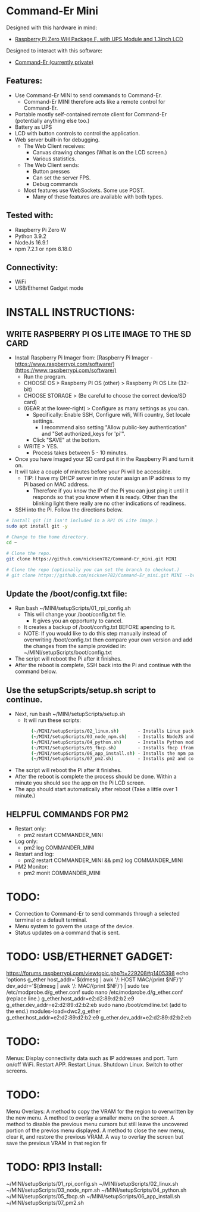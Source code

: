 # Command-Er Mini

Designed with this hardware in mind: 
  * [Raspberry Pi Zero WH Package F, with UPS Module and 1.3inch LCD](https://www.waveshare.com/raspberry-pi-zero-wh-package-f.htm) 

Designed to interact with this software:
  * [Command-Er (currently private)](https://github.com/nicksen782/Command-Er) 

## Features:
- Use Command-Er MINI to send commands to Command-Er.
  - Command-Er MINI therefore acts like a remote control for Command-Er.
- Portable mostly self-contained remote client for Command-Er (potentially anything else too.)
- Battery as UPS
- LCD with button controls to control the application.
- Web server built-in for debugging.
  - The Web Client receives:
    - Canvas drawing changes (What is on the LCD screen.)
    - Various statistics.
  - The Web Client sends:
    - Button presses
    - Can set the server FPS.
    - Debug commands
  - Most features use WebSockets. Some use POST. 
    - Many of these features are available with both types.

## Tested with:
- Raspberry Pi Zero W
- Python 3.9.2
- NodeJs 16.9.1
- npm 7.2.1 or npm 8.18.0

## Connectivity:
- WiFi
- USB/Ethernet Gadget mode

# INSTALL INSTRUCTIONS:
## WRITE RASPBERRY PI OS LITE IMAGE TO THE SD CARD
  - Install Raspberry Pi Imager from: [Raspberry Pi Imager - https://www.raspberrypi.com/software/](https://www.raspberrypi.com/software/) 
    - Run the program.
    - CHOOSE OS > Raspberry PI OS (other) > Raspberry Pi OS Lite (32-bit)
    - CHOOSE STORAGE > <pick from the list.> (Be careful to choose the correct device/SD card)
    - (GEAR at the lower-right) > Configure as many settings as you can.
      - Specifically: Enable SSH, Configure wifi, Wifi country, Set locale settings.
        - I recommend also setting "Allow public-key authentication" and "Set authorized_keys for 'pi'".
      - Click "SAVE" at the bottom.
    - WRITE > YES.
      - Process takes between 5 - 10 minutes.
  - Once you have imaged your SD card put it in the Raspberry Pi and turn it on.
  - It will take a couple of minutes before your Pi will be accessible.
    - TIP: I have my DHCP server in my router assign an IP address to my Pi based on MAC address.
      - Therefore if you know the IP of the Pi you can just ping it until it responds so that you know when it is ready. Other than the blinking light there really are no other indications of readiness.
  - SSH into the Pi. Follow the directions below.

````sh
# Install git (it isn't included in a RPI OS Lite image.)
sudo apt install git -y

# Change to the home directory.
cd ~

# Clone the repo.
git clone https://github.com/nicksen782/Command-Er_mini.git MINI

# Clone the repo (optionally you can set the branch to checkout.)
# git clone https://github.com/nicksen782/Command-Er_mini.git MINI --branch DEV
````
## Update the /boot/config.txt file:
  - Run bash ~/MINI/setupScripts/01_rpi_config.sh
    - This will change your /boot/config.txt file.
      - It gives you an opportunty to cancel.
    - It creates a backup of /boot/config.txt BEFORE apending to it.
    - NOTE: If you would like to do this step manually instead of overwriting /boot/config.txt then compare your own version and add the changes from the sample provided in: ~/MINI/setupScripts/boot/config.txt
  - The script will reboot the Pi after it finishes.
  - After the reboot is complete, SSH back into the Pi and continue with the command below.

## Use the setupScripts/setup.sh script to continue.
  - Next, run bash ~/MINI/setupScripts/setup.sh
    - It will run these scripts:
    ````sh
          (~/MINI/setupScripts/02_linux.sh)       - Installs Linux packages.
          (~/MINI/setupScripts/03_node_npm.sh)    - Installs NodeJS and NPM.
          (~/MINI/setupScripts/04_python.sh)      - Installs Python modules.
          (~/MINI/setupScripts/05_fbcp.sh)        - Installs fbcp (framebuffer copy.)
          (~/MINI/setupScripts/06_app_install.sh) - Installs the npm packages for the app. 
          (~/MINI/setupScripts/07_pm2.sh)         - Installs pm2 and configures it.
    ````
  - The script will reboot the Pi after it finishes.
  - After the reboot is complete the process should be done. Within a minute you should see the app on the Pi LCD screen.
  - The app should start automatically after reboot (Take a little over 1 minute.)

## HELPFUL COMMANDS FOR PM2
  - Restart only:
    - pm2 restart COMMANDER_MINI
  - Log only: 
    - pm2 log COMMANDER_MINI
  - Restart and log: 
    - pm2 restart COMMANDER_MINI && pm2 log COMMANDER_MINI
  - PM2 Monitor: 
    - pm2 monit COMMANDER_MINI

# TODO:
- Connection to Command-Er to send commands through a selected terminal or a default terminal.
- Menu system to govern the usage of the device. 
- Status updates on a command that is sent. 

# TODO: USB/ETHERNET GADGET:
https://forums.raspberrypi.com/viewtopic.php?t=229208#p1405398
echo 'options g_ether host_addr='$(dmesg | awk '/: HOST MAC/{print $NF}')' dev_addr='$(dmesg | awk '/: MAC/{print $NF}') | sudo tee /etc/modprobe.d/g_ether.conf
sudo nano /etc/modprobe.d/g_ether.conf (replace line.)
g_ether.host_addr=e2:d2:89:d2:b2:e9 g_ether.dev_addr=e2:d2:89:d2:b2:eb
sudo nano /boot/cmdline.txt (add to the end.)
modules-load=dwc2,g_ether g_ether.host_addr=e2:d2:89:d2:b2:e9 g_ether.dev_addr=e2:d2:89:d2:b2:eb

# TODO:
Menus:
  Display connectivity data such as IP addresses and port.
  Turn on/off WiFi.
  Restart APP.
  Restart Linux.
  Shutdown Linux.
  Switch to other screens.
# TODO:
Menu Overlays:
  A method to copy the VRAM for the region to overwritten by the new menu.
  A method to overlay a smaller menu on the screen.
  A method to disable the previous menu cursors but still leave the uncovered portion of the previos menu displayed.
  A method to close the new menu, clear it, and restore the previous VRAM.
  A way to overlay the screen but save the previous VRAM in that region fir

# TODO: RPI3 Install:
~/MINI/setupScripts/01_rpi_config.sh
~/MINI/setupScripts/02_linux.sh
~/MINI/setupScripts/03_node_npm.sh
~/MINI/setupScripts/04_python.sh
~/MINI/setupScripts/05_fbcp.sh
~/MINI/setupScripts/06_app_install.sh
~/MINI/setupScripts/07_pm2.sh